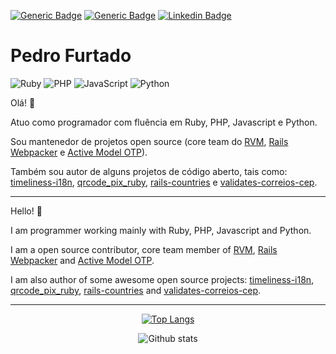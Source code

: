 <p align="left">

  [![Generic Badge](https://komarev.com/ghpvc/?username=pedrofurtado)](https://komarev.com/ghpvc/?username=pedrofurtado) [![Generic Badge](https://img.shields.io/badge/Programmer-Yes-green)](https://img.shields.io/badge/Programmer-Yes-green) [![Linkedin Badge](https://img.shields.io/badge/-Pedro&nbsp;Furtado-blue?style=flat-square&logo=Linkedin&logoColor=white&link=https://www.linkedin.com/in/pedro-furtado/)](https://www.linkedin.com/in/pedro-furtado/)
</p>

# Pedro Furtado

<p align="left">

  ![Ruby](https://img.shields.io/badge/ruby-%23CC342D.svg?style=for-the-badge&logo=ruby&logoColor=white) ![PHP](https://img.shields.io/badge/php-%23777BB4.svg?style=for-the-badge&logo=php&logoColor=white) ![JavaScript](https://img.shields.io/badge/javascript-%23323330.svg?style=for-the-badge&logo=javascript&logoColor=%23F7DF1E) ![Python](https://img.shields.io/badge/python-%2314354C.svg?style=for-the-badge&logo=python&logoColor=white)
</p>

Olá! :wave:

Atuo como programador com fluência em Ruby, PHP, Javascript e Python.

Sou mantenedor de projetos open source (core team do [RVM](https://github.com/rvm/rvm), [Rails Webpacker](https://github.com/rails/webpacker) e [Active Model OTP](https://github.com/heapsource/active_model_otp)).

Também sou autor de alguns projetos de código aberto, tais como: [timeliness-i18n](https://github.com/pedrofurtado/timeliness-i18n), [qrcode_pix_ruby](https://github.com/pedrofurtado/qrcode_pix_ruby), [rails-countries](https://github.com/pedrofurtado/rails-countries) e [validates-correios-cep](https://github.com/pedrofurtado/validates-correios-cep).

---

Hello! :wave: 

I am programmer working mainly with Ruby, PHP, Javascript and Python.

I am a open source contributor, core team member of [RVM](https://github.com/rvm/rvm), [Rails Webpacker](https://github.com/rails/webpacker) and [Active Model OTP](https://github.com/heapsource/active_model_otp).

I am also author of some awesome open source projects: [timeliness-i18n](https://github.com/pedrofurtado/timeliness-i18n), [qrcode_pix_ruby](https://github.com/pedrofurtado/qrcode_pix_ruby), [rails-countries](https://github.com/pedrofurtado/rails-countries) and [validates-correios-cep](https://github.com/pedrofurtado/validates-correios-cep).

---

<div align="center">

[![Top Langs](https://github-readme-stats.vercel.app/api/top-langs/?username=pedrofurtado&hide_rank=false&show_owner=true&show_icons=true&count_private=true)](https://github.com/pedrofurtado)

</div>

<div align="center">

![Github stats](https://github-readme-stats.vercel.app/api?username=pedrofurtado&hide_rank=false&show_owner=true&show_icons=true&count_private=true) 

</div>
